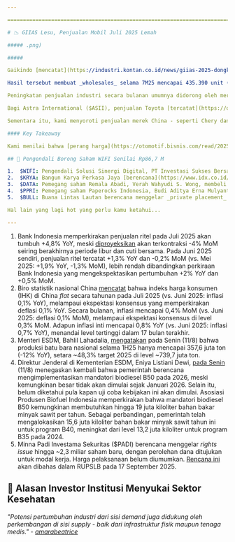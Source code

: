 ```yaml
---

==================================================================================================================================================================================================================================

# 📉 GIIAS Lesu, Penjualan Mobil Juli 2025 Lemah

##### .png)

##### 

Gaikindo [mencatat](https://industri.kontan.co.id/news/giias-2025-dongkrak-penjualan-mobil-juli-meski-secara-tahunan-masih-lesu) bahwa penjualan _wholesales_ mobil pada Juli 2025 hanya mencapai 60.552 unit. Meski meningkat +5% MoM, angka tersebut masih turun \-18% YoY, tidak berbeda jauh dengan penurunan tahunan dalam 2 bulan terakhir (Mei 2025: -15% YoY, Juni 2025: -23% YoY). Sebagai konteks, penjualan _wholesales_ pada Juli 2025 bersinggungan dengan pameran GIIAS 2025 yang diselenggarakan pada 24 Juli-3 Agustus 2025 (GIIAS 2024: 18-24 Juli 2024).

Hasil tersebut membuat _wholesales_ selama 7M25 mencapai 435.390 unit (\-10% YoY), hanya setara 48-58% target 2025 dari Gaikindo di kisaran 750.000-900.000 unit (vs. 7M24: 56% realisasi 2024).

Peningkatan penjualan industri secara bulanan umumnya didorong oleh merek-merek Jepang, meski secara tahunan angka penjualannya [masih menurun](https://snips.stockbit.com/snips-terbaru/-penjualan-mobil-juni-2025-semakin-memburuk). Di antara merek Jepang, hanya Suzuki (+11% YoY, +22% MoM) yang mencatatkan pertumbuhan penjualan positif secara tahunan pada Juli 2025, didorong penjualan [Fronx](https://otomotif.kompas.com/read/2025/07/27/151200215/update-penjualan-suzuki-di-giias-2025-fronx-dan-xl7-laris?page=all&utm_source=Google&utm_medium=Newstand&utm_campaign=partner).

Bagi Astra International ($ASII), penjualan Toyota [tercatat](https://otomotif.kompas.com/read/2025/08/09/080200715/tumbuh-4-8-persen-ini-10-merek-mobil-terlaris-juli-2025?page=all#page2) sebesar 18.905 unit (-30% YoY, +6% MoM), sedangkan Daihatsu sebesar 10.451 unit (-25% YoY, +12% MoM). Secara gabungan, kedua merek utama ASII tersebut membukukan penurunan secara tahunan (\-28% YoY, +8% MoM) dan lebih buruk dibandingkan realisasi industri (-18% YoY, +5% MoM).

Sementara itu, kami menyoroti penjualan merek China - seperti Chery dan BYD+Denza - yang menunjukkan pelemahan momentum dengan penurunan penjualan secara bulanan, meski masih bertumbuh secara tahunan. Di antara merek China, hanya Wuling yang mengalami peningkatan penjualan secara bulanan pada Juli 2025, meski lebih disebabkan oleh _low-base effect_.

#### Key Takeaway

Kami menilai bahwa [perang harga](https://otomotif.bisnis.com/read/20250806/275/1899845/perang-harga-pabrikan-mobil-listrik-china-bikin-konsumen-meradang) - yang tercermin dari peluncuran BYD Atto 1 dengan harga ~200 juta rupiah - membuat konsumen menjadi _wait and see_, sehingga berpotensi berdampak pada penjualan mobil, terutama pada segmen mobil listrik yang didominasi merek-merek China. Pada _earnings call_ 2Q25, manajemen ASII mengatakan bahwa intensifnya kompetisi seiring perang harga merek-merek China berpotensi memberikan tekanan pada margin ASII, khususnya di wilayah Jabodetabek yang paling merasakan kompetisi tersebut. Namun, dengan sudah rendahnya ekspektasi _market_ terhadap penjualan otomotif, kami menilai kinerja saham ASII juga dapat terpengaruh oleh perkembangan _[strategic review](https://stockbit.com/post/19852861)_ yang sedang ditempuh oleh perseroan.

## 🛜 Pengendali Borong Saham WIFI Senilai Rp86,7 M

1.  $WIFI: Pengendali Solusi Sinergi Digital, PT Investasi Sukses Bersama, membeli ~30,1 juta saham WIFI dengan harga rata-rata 2.880 rupiah per lembar pada 8 Agustus 2025. Total nilai transaksi mencapai ~86,7 miliar rupiah. Setelah [transaksi ini](https://www.idx.co.id/StaticData/NewsAndAnnouncement/ANNOUNCEMENTSTOCK/From_EREP/202508/e45840628a_49c6e31877.pdf), porsi kepemilikan langsung PT Investasi Sukses Bersama di WIFI naik dari 53,65% menjadi 54,22%.
2.  $KRYA: Bangun Karya Perkasa Jaya [berencana](https://www.idx.co.id/StaticData/NewsAndAnnouncement/ANNOUNCEMENTSTOCK/From_EREP/202508/0b37cef05c_7a33fc47ec.pdf) melakukan penyertaan modal di PT Green City Traffic senilai ~10,4 miliar rupiah, sehingga kepemilikan KRYA di perusahaan tersebut mencapai 51%. PT Green City Traffic sendiri merupakan perusahaan motor listrik dengan merek ECGO. KRYA menyebut bahwa dalam 7 tahun terakhir, ECGO telah menjual lebih dari 10.000 motor listrik di Indonesia. KRYA menjelaskan bahwa setelah transaksi ini rampung, perseroan akan resmi memasuki bisnis kendaraan listrik. [Sebelumnya](https://snips.stockbit.com/snips-terbaru/-sektor-dairy-1h25-cmry-lampaui-ekspektasi-ultj-lemah#:~:text=%24KRYA%3A%20Bangun%20Karya,pendanaan%20lainnya.), KRYA bersama pengendali barunya menargetkan untuk mengganti sekitar 900.000 unit motor ojol yang ada di Indonesia dengan motor listrik dalam 5 tahun ke depan.
3.  $DATA: Pemegang saham Remala Abadi, Verah Wahyudi S. Wong, membeli ~1,1 juta saham DATA dengan harga rata-rata 1.790 rupiah per lembar pada 8 Agustus 2025. Total nilai transaksi mencapai ~2 miliar rupiah. Setelah [transaksi ini](https://www.idx.co.id/StaticData/NewsAndAnnouncement/ANNOUNCEMENTSTOCK/From_EREP/202508/e011d69af9_56a640f0f3.pdf), porsi kepemilikan langsung Verah Wahyudi S. Wong di DATA naik dari 40% menjadi 40,08%.
4.  $PPRI: Pemegang saham Paperocks Indonesia, Budi Aditya Erna Mulyanto, membeli ~9,5 juta saham PPRI dengan harga rata-rata 218 rupiah per lembar pada 8 Agustus 2025. Total nilai transaksi mencapai ~2,1 miliar rupiah. Setelah [transaksi ini](https://www.idx.co.id/StaticData/NewsAndAnnouncement/ANNOUNCEMENTSTOCK/From_EREP/202508/b4d98eb21b_6b43f5c70d.pdf), porsi kepemilikan langsung Budi Aditya Erna Mulyanto naik dari 13,69% menjadi 14,57%.
5.  $BULL: Buana Lintas Lautan berencana menggelar _private placement_ hingga ~1,4 miliar saham baru dengan efek dilusi hingga 9,09%. Harga pelaksanaan belum diumumkan, sementara perolehan dana akan digunakan untuk pengembangan usaha dalam bentuk pengembangan armada kapal dan/atau peningkatan modal kerja. BULL menjelaskan bahwa perseroan sudah memiliki 1 calon investor dalam aksi korporasi ini, yakni perusahaan non-afiliasi asal Hong Kong bernama Fortune Street Limited. [Rencana ini](https://www.idx.co.id/StaticData/NewsAndAnnouncement/ANNOUNCEMENTSTOCK/From_EREP/202508/c80f94decd_d0251ccef8.pdf) akan dibahas dalam RUPSLB pada 15 September 2025.

Hal lain yang lagi hot yang perlu kamu ketahui...

---
```


1.  Bank Indonesia memperkirakan penjualan ritel pada Juli 2025 akan tumbuh +4,8% YoY, meski [diproyeksikan](https://www.bi.go.id/id/publikasi/ruang-media/news-release/Pages/sp_2718425.aspx) akan terkontraksi -4% MoM seiring berakhirnya periode libur dan cuti bersama. Pada Juni 2025 sendiri, penjualan ritel tercatat +1,3% YoY dan -0,2% MoM (vs. Mei 2025: +1,9% YoY, -1,3% MoM), lebih rendah dibandingkan perkiraan Bank Indonesia yang mengekspektasikan pertumbuhan +2% YoY dan +0,5% MoM.
2.  Biro statistik nasional China [mencatat](https://www.stats.gov.cn/sj/zxfbhjd/202508/t20250809_1960635.html) bahwa indeks harga konsumen (IHK) di China _flat_ secara tahunan pada Juli 2025 (vs. Juni 2025: inflasi 0,1% YoY), melampaui ekspektasi konsensus yang memperkirakan deflasi 0,1% YoY. Secara bulanan, inflasi mencapai 0,4% MoM (vs. Juni 2025: deflasi 0,1% MoM), melampaui ekspektasi konsensus di level 0,3% MoM. Adapun inflasi inti mencapai 0,8% YoY (vs. Juni 2025: inflasi 0,7% YoY), menandai level tertinggi dalam 17 bulan terakhir.
3.  Menteri ESDM, Bahlil Lahadalia, [mengatakan](https://industri.kontan.co.id/news/produksi-batubara-semester-i-turun-jadi-3576-juta-ton-bahlil-akui-permintaan-turun) pada Senin (11/8) bahwa produksi batu bara nasional selama 1H25 hanya mencapai 357,6 juta ton (\-12% YoY), setara ~48,3% target 2025 di level ~739,7 juta ton.
4.  Direktur Jenderal di Kementerian ESDM, Eniya Listiani Dewi, [pada Senin](https://www.reuters.com/sustainability/climate-energy/indonesia-aims-launch-b50-biodiesel-2026-unlikely-january-2025-08-11/) (11/8) menegaskan kembali bahwa pemerintah berencana mengimplementasikan mandatori biodiesel B50 pada 2026, meski kemungkinan besar tidak akan dimulai sejak Januari 2026. Selain itu, belum diketahui pula kapan uji coba kebijakan ini akan dimulai. Asosiasi Produsen Biofuel Indonesia memperkirakan bahwa mandatori biodiesel B50 kemungkinan membutuhkan hingga 19 juta kiloliter bahan bakar minyak sawit per tahun. Sebagai perbandingan, pemerintah telah mengalokasikan 15,6 juta kiloliter bahan bakar minyak sawit tahun ini untuk program B40, meningkat dari level 13,2 juta kiloliter untuk program B35 pada 2024.
5.  Minna Padi Investama Sekuritas ($PADI) berencana menggelar _rights issue_ hingga ~2,3 miliar saham baru, dengan perolehan dana ditujukan untuk modal kerja. Harga pelaksanaan belum diumumkan. [Rencana ini](https://www.idx.co.id/StaticData/NewsAndAnnouncement/ANNOUNCEMENTSTOCK/From_EREP/202508/c8cf71c23a_7ffe25a932.pdf) akan dibahas dalam RUPSLB pada 17 September 2025.

## 🏥 Alasan Investor Institusi Menyukai Sektor Kesehatan

###### _"Potensi pertumbuhan industri dari sisi demand juga didukung oleh perkembangan di sisi supply - baik dari infrastruktur fisik maupun tenaga medis." -_ _[amarabeatrice](https://stockbit.com/amarabeatrice)_

#####
